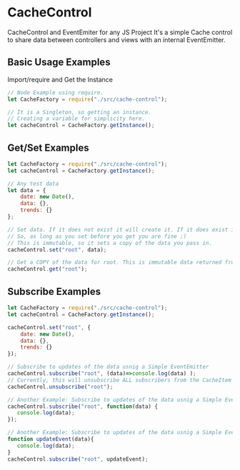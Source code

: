 # CacheControl

CacheControl and EventEmiter for any JS Project
It's a simple Cache control to share data between controllers and views with an internal EventEmitter.


## Basic Usage Examples
Import/require and Get the Instance
```js
// Node Example using require.
let CacheFactory = require("./src/cache-control");

// It is a Singleton, so getting an instance.
// Creating a variable for simplicity here.
let cacheControl = CacheFactory.getInstance();
```

## Get/Set Examples
```js
let CacheFactory = require("./src/cache-control");
let cacheControl = CacheFactory.getInstance();

// Any test data
let data = {
    date: new Date(),
    data: {},
    trends: {}
};

// Set data. If it does not exist it will create it. If it does exist it will change it. 
// So, as long as you set before you get you are fine ;)
// This is immutable, so it sets a copy of the data you pass in.
cacheControl.set("root", data);

// Get a COPY of the data for root. This is immutable data returned from 'cacheControl.get'!
cacheControl.get("root");


```

## Subscribe Examples
```js
let CacheFactory = require("./src/cache-control");
let cacheControl = CacheFactory.getInstance();

cacheControl.set("root", {
    date: new Date(),
    data: {},
    trends: {}
});

// Subscribe to updates of the data usnig a Simple EventEmitter
cacheControl.subscribe("root", (data)=>console.log(data) );
// Currently, this will unsubscribe ALL subscribers from the CacheItem returned by passing root.
cacheControl.unsubscribe("root");

// Another Example: Subscribe to updates of the data usnig a Simple EventEmitter
cacheControl.subscribe("root", function(data) { 
   console.log(data); 
});

// Another Example: Subscribe to updates of the data usnig a Simple EventEmitter
function updateEvent(data){
   console.log(data); 
}
cacheControl.subscribe("root", updateEvent);
```